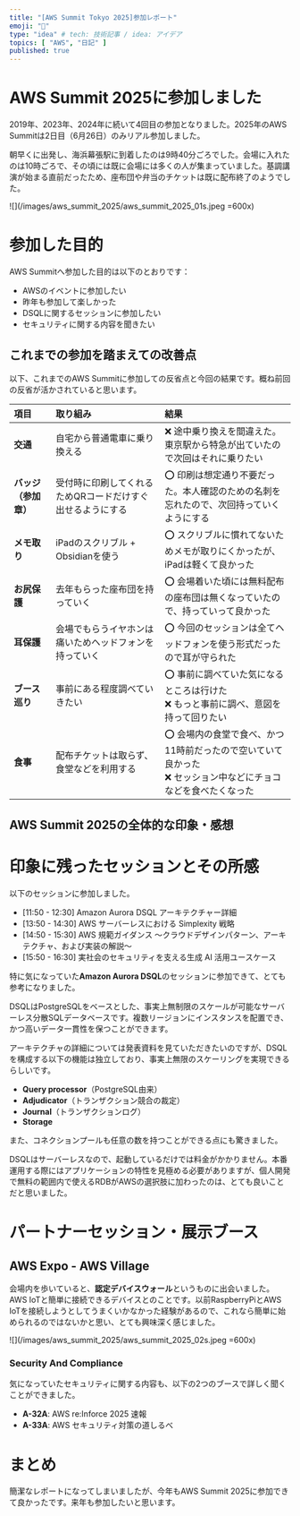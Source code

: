 ```yaml
---
title: "[AWS Summit Tokyo 2025]参加レポート"
emoji: "👏"
type: "idea" # tech: 技術記事 / idea: アイデア
topics: [ "AWS", "日記" ]
published: true
---
```


# AWS Summit 2025に参加しました

2019年、2023年、2024年に続いて4回目の参加となりました。2025年のAWS Summitは2日目（6月26日）のみリアル参加しました。

朝早くに出発し、海浜幕張駅に到着したのは9時40分ごろでした。会場に入れたのは10時ごろで、その頃には既に会場には多くの人が集まっていました。基調講演が始まる直前だったため、座布団や弁当のチケットは既に配布終了のようでした。

![](/images/aws_summit_2025/aws_summit_2025_01s.jpeg =600x)

# 参加した目的

AWS Summitへ参加した目的は以下のとおりです：

- AWSのイベントに参加したい
- 昨年も参加して楽しかった
- DSQLに関するセッションに参加したい
- セキュリティに関する内容を聞きたい

## これまでの参加を踏まえての改善点

以下、これまでのAWS Summitに参加しての反省点と今回の結果です。概ね前回の反省が活かされていると思います。

| 項目           | 取り組み                           | 結果                                                            |
|:-------------|:-------------------------------|:--------------------------------------------------------------|
| **交通**       | 自宅から普通電車に乗り換える                 | ❌ 途中乗り換えを間違えた。東京駅から特急が出ていたので次回はそれに乗りたい                        |
| **バッジ（参加章）** | 受付時に印刷してくれるためQRコードだけすぐ出せるようにする | ⭕️ 印刷は想定通り不要だった。本人確認のための名刺を忘れたので、次回持っていくようにする                 |
| **メモ取り**     | iPadのスクリブル + Obsidianを使う       | ⭕️ スクリブルに慣れてないためメモが取りにくかったが、iPadは軽くて良かった                      |
| **お尻保護**     | 去年もらった座布団を持っていく                | ⭕️ 会場着いた頃には無料配布の座布団は無くなっていたので、持っていって良かった                      |
| **耳保護**      | 会場でもらうイヤホンは痛いためヘッドフォンを持っていく    | ⭕️ 今回のセッションは全てヘッドフォンを使う形式だったので耳が守られた                          |
| **ブース巡り**    | 事前にある程度調べていきたい                 | ⭕️ 事前に調べていた気になるところは行けた<br>❌ もっと事前に調べ、意図を持って回りたい               |
| **食事**       | 配布チケットは取らず、食堂などを利用する           | ⭕️ 会場内の食堂で食べ、かつ11時前だったので空いていて良かった<br>❌ セッション中などにチョコなどを食べたくなった |



## AWS Summit 2025の全体的な印象・感想

# 印象に残ったセッションとその所感

以下のセッションに参加しました。

- [11:50 - 12:30] Amazon Aurora DSQL アーキテクチャー詳細
- [13:50 - 14:30] AWS サーバーレスにおける Simplexity 戦略
- [14:50 - 15:30] AWS 規範ガイダンス 〜クラウドデザインパターン、アーキテクチャ、および実装の解説〜
- [15:50 - 16:30] 実社会のセキュリティを支える生成 AI 活用ユースケース

特に気になっていた**Amazon Aurora DSQL**のセッションに参加できて、とても参考になりました。

DSQLはPostgreSQLをベースとした、事実上無制限のスケールが可能なサーバーレス分散SQLデータベースです。複数リージョンにインスタンスを配置でき、かつ高いデータ一貫性を保つことができます。

アーキテクチャの詳細については発表資料を見ていただきたいのですが、DSQLを構成する以下の機能は独立しており、事実上無限のスケーリングを実現できるらしいです。

- **Query processor**（PostgreSQL由来）
- **Adjudicator**（トランザクション競合の裁定）
- **Journal**（トランザクションログ）
- **Storage**

また、コネクションプールも任意の数を持つことができる点にも驚きました。

DSQLはサーバーレスなので、起動しているだけでは料金がかかりません。本番運用する際にはアプリケーションの特性を見極める必要がありますが、個人開発で無料の範囲内で使えるRDBがAWSの選択肢に加わったのは、とても良いことだと思いました。

# パートナーセッション・展示ブース

## AWS Expo - AWS Village

会場内を歩いていると、**認定デバイスウォール**というものに出会いました。AWS IoTと簡単に接続できるデバイスとのことです。以前RaspberryPiとAWS IoTを接続しようとしてうまくいかなかった経験があるので、これなら簡単に始められるのではないかと思い、とても興味深く感じました。

![](/images/aws_summit_2025/aws_summit_2025_02s.jpeg =600x)

### Security And Compliance

気になっていたセキュリティに関する内容も、以下の2つのブースで詳しく聞くことができました。

- **A-32A**: AWS re:Inforce 2025 速報
- **A-33A**: AWS セキュリティ対策の道しるべ

# まとめ

簡潔なレポートになってしまいましたが、今年もAWS Summit 2025に参加できて良かったです。来年も参加したいと思います。
